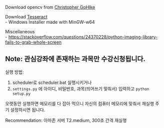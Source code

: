 Download opencv from [Christopher GoHlke](http://www.lfd.uci.edu/~gohlke/pythonlibs/)

Download [Tesseract](https://github.com/tesseract-ocr/tesseract/wiki/4.0-with-LSTM#400-alpha-for-windows)  
    - Windows Installer made with MinGW-w64

Miscellaneous  
    - https://stackoverflow.com/questions/24370228/python-imaging-library-fails-to-grab-whole-screen

## Note: 관심강좌에 존재하는 과목만 수강신청됩니다.
실행 방법:  
1. scheduler로 scheduler.bat 실행시키거나  
2. `settings.py` 에 아이디, 비밀번호, 과목(띄어쓰기 맞춰서) 입력하고 `python setup.py`

오랫동안 실행하면 메모리를 다 잡아 먹으니 자신의 컴퓨터 메모리에 맞춰서 재실행 주기 설정하시면 됩니다.

Recommendation: 아마존 서버 T2.medium, 300초 간격 재실행
